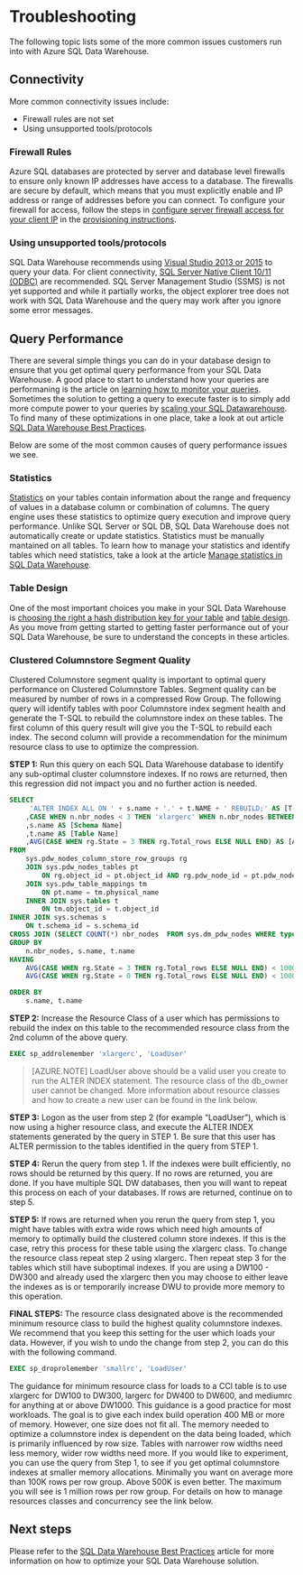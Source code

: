 <properties
   pageTitle="Troubleshooting | Microsoft Azure"
   description="Troubleshooting SQL Data Warehouse."
   services="sql-data-warehouse"
   documentationCenter="NA"
   authors="sonyam"
   manager="barbkess"
   editor=""/>

<tags
   ms.service="sql-data-warehouse"
   ms.devlang="NA"
   ms.topic="article"
   ms.tgt_pltfrm="NA"
   ms.workload="data-services"
   ms.date="05/15/2016"
   ms.author="mausher;sonyama;barbkess"/>

# Troubleshooting
The following topic lists some of the more common issues customers run into with Azure SQL Data Warehouse.

## Connectivity
More common connectivity issues include:

- Firewall rules are not set
- Using unsupported tools/protocols

### Firewall Rules
Azure SQL databases are protected by server and database level firewalls to ensure only known IP addresses have access to a database. The firewalls are secure by default, which means that you must explicitly enable and IP address or range of addresses before you can connect.  To configure your firewall for access, follow the steps in [configure server firewall access for your client IP][] in the [provisioning instructions][].

### Using unsupported tools/protocols
SQL Data Warehouse recommends using [Visual Studio 2013 or 2015][] to query your data.  For client connectivity, [SQL Server Native Client 10/11 (ODBC)][] are recommended.  SQL Server Management Studio (SSMS) is not yet supported and while it partially works, the object explorer tree does not work with SQL Data Warehouse and the query may work after you ignore some error messages.  

## Query Performance

There are several simple things you can do in your database design to ensure that you get optimal query performance from your SQL Data Warehouse.  A good place to start to understand how your queries are performaning is the article on [learning how to monitor your queries][].  Sometimes the solution to getting a query to execute faster is to simply add more compute power to your queries by [scaling your SQL Datawarehouse][]. To find many of these optimizations in one place, take a look at out article [SQL Data Warehouse Best Practices][].  

Below are some of the most common causes of query performance issues we see.

### Statistics

[Statistics][] on your tables contain information about the range and frequency of values in a database column or combination of columns. The query engine uses these statistics to optimize query execution and improve query performance. Unlike SQL Server or SQL DB, SQL Data Warehouse does not automatically create or update statistics.  Statistics must be manually mantained on all tables.  To learn how to manage your statistics and identify tables which need statistics, take a look at the article [Manage statistics in SQL Data Warehouse][].

### Table Design

One of the most important choices you make in your SQL Data Warehouse is [choosing the right a hash distribution key for your table][] and [table design][].  As you move from getting started to getting faster performance out of your SQL Data Warehouse, be sure to understand the concepts in these articles.

### Clustered Columnstore Segment Quality

Clustered Columnstore segment quality is important to optimal query performance on Clustered Columnstore Tables.  Segment quality can be measured by number of rows in a compressed Row Group.  The following query will identify tables with poor Columnstore index segment health and generate the T-SQL to rebuild the columnstore index on these tables.  The first column of this query result will give you the T-SQL to rebuild each index.  The second column will provide a recommendation for the minimum resource class to use to optimize the compression. 
 
**STEP 1:** Run this query on each SQL Data Warehouse database to identify any sub-optimal cluster columnstore indexes.  If no rows are returned, then this regression did not impact you and no further action is needed.

```sql
SELECT 
     'ALTER INDEX ALL ON ' + s.name + '.' + t.NAME + ' REBUILD;' AS [T-SQL to Rebuild Index]
    ,CASE WHEN n.nbr_nodes < 3 THEN 'xlargerc' WHEN n.nbr_nodes BETWEEN 4 AND 6 THEN 'largerc' ELSE 'mediumrc' END AS [Resource Class Recommendation]
    ,s.name AS [Schema Name]
    ,t.name AS [Table Name]
    ,AVG(CASE WHEN rg.State = 3 THEN rg.Total_rows ELSE NULL END) AS [Ave Rows in Compressed Row Groups]
FROM 
    sys.pdw_nodes_column_store_row_groups rg
    JOIN sys.pdw_nodes_tables pt 
        ON rg.object_id = pt.object_id AND rg.pdw_node_id = pt.pdw_node_id AND pt.distribution_id = rg.distribution_id
    JOIN sys.pdw_table_mappings tm 
        ON pt.name = tm.physical_name
    INNER JOIN sys.tables t 
        ON tm.object_id = t.object_id
INNER JOIN sys.schemas s
    ON t.schema_id = s.schema_id
CROSS JOIN (SELECT COUNT(*) nbr_nodes  FROM sys.dm_pdw_nodes WHERE type = 'compute') n
GROUP BY 
    n.nbr_nodes, s.name, t.name
HAVING 
    AVG(CASE WHEN rg.State = 3 THEN rg.Total_rows ELSE NULL END) < 100000 OR
    AVG(CASE WHEN rg.State = 0 THEN rg.Total_rows ELSE NULL END) < 100000

ORDER BY 
    s.name, t.name
```
 
**STEP 2:** Increase the Resource Class of a user which has permissions to rebuild the index on this table to the recommended resource class from the 2nd column of the above query.

```sql
EXEC sp_addrolemember 'xlargerc', 'LoadUser'
```

> [AZURE.NOTE]  LoadUser above should be a valid user you create to run the ALTER INDEX statement. The resource class of the db_owner user cannot be changed.  More information about resource classes and how to create a new user can be found in the link below.

 
**STEP 3:** Logon as the user from step 2 (for example “LoadUser”), which is now using a higher resource class, and execute the ALTER INDEX statements generated by the query in STEP 1.  Be sure that this user has ALTER permission to the tables identified in the query from STEP 1.
 
**STEP 4:** Rerun the query from step 1.  If the indexes were built efficiently, no rows should be returned by this query.  If no rows are returned, you are done.  If you have multiple SQL DW databases, then you will want to repeat this process on each of your databases.  If rows are returned, continue on to step 5.
 
**STEP 5:** If rows are returned when you rerun the query from step 1, you might have tables with extra wide rows which need high amounts of memory to optimally build the clustered column store indexes.  If this is the case, retry this process for these table using the xlargerc class.  To change the resource class repeat step 2 using xlargerc.  Then repeat step 3 for the tables which still have suboptimal indexes.  If you are using a DW100 - DW300 and already used the xlargerc then you may choose to either leave the indexes as is or temporarily increase DWU to provide more memory to this operation.
 
**FINAL STEPS:**  The resource class designated above is the recommended minimum resource class to build the highest quality columnstore indexes.   We recommend that you keep this setting for the user which loads your data.  However, if you wish to undo the change from step 2, you can do this with the following command.  

```sql
EXEC sp_droprolemember 'smallrc', 'LoadUser'
```

The guidance for minimum resource class for loads to a CCI table is to use xlargerc for DW100 to DW300, largerc for DW400 to DW600, and mediumrc for anything at or above DW1000.  This guidance is a good practice for most workloads.  The goal is to give each index build operation 400 MB or more of memory.  However, one size does not fit all.  The memory needed to optimize a columnstore index is dependent on the data being loaded, which is primarily influenced by row size.  Tables with narrower row widths need less memory, wider row widths need more.  If you would like to experiment, you can use the query from Step 1, to see if you get optimal columnstore indexes at smaller memory allocations.  Minimally you want on average more than 100K rows per row group.  Above 500K is even better.  The maximum you will see is 1 million rows per row group. For details on how to manage resources classes and concurrency see the link below.


## Next steps
Please refer to the [SQL Data Warehouse Best Practices][] article for more information on how to optimize your SQL Data Warehouse solution.

<!--Image references-->

<!--Article references-->
[scaling your SQL Datawarehouse]: ./sql-data-warehouse-overview-scalability.md
[table design]: ./sql-data-warehouse-develop-table-design.md
[choosing the right a hash distribution key for your table]: ./sql-data-warehouse-develop-hash-distribution-key
[development overview]: ./sql-data-warehouse-overview-develop.md
[learning how to monitor your queries]: ./sql-data-warehouse-manage-monitor.md
[Manage statistics in SQL Data Warehouse]: ./sql-data-warehouse-develop-statistics.md
[provisioning instructions]: ./sql-data-warehouse-get-started-provision.md
[configure server firewall access for your client IP]: ./sql-data-warehouse-get-started-provision.md/#create-a-new-azure-sql-server-level-firewall
[Visual Studio 2013 or 2015]: ./sql-data-warehouse-get-started-connect.md
[SQL Data Warehouse Best Practices]: ./sql-data-warehouse-best-practices.md
[Statistics]: ./sql-data-warehouse-develop-statistics.md

<!--MSDN references-->
[SQL Server Native Client 10/11 (ODBC)]: https://msdn.microsoft.com/library/ms131415.aspx

<!--Other web references-->
